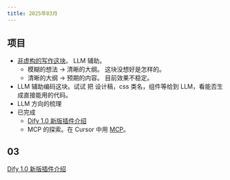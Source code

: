 ```yaml
---
title: 2025年03月
---
```


## 项目
* [非虚构的写作这块](../../../text/w/writing-non-fiction.md)。 LLM 辅助。
  * 模糊的想法 -> 清晰的大纲。 这块没想好是怎样的。
  * 清晰的大纲 -> 预期的内容。 目前效果不稳定。
* LLM 辅助编码这块。试试 把 设计稿，css 类名，组件等给到 LLM，看能否生成直接能用的代码。
* LLM 方向的梳理
* 已完成
  * [Dify 1.0 新版插件介绍](../../../text/d/dify-1.0-plugin.md)
  * MCP 的探索。在 Cursor 中用 [MCP](../../../text/m/mcp.md)。

## 03
[Dify 1.0 新版插件介绍](../../../text/d/dify-1.0-plugin.md)
